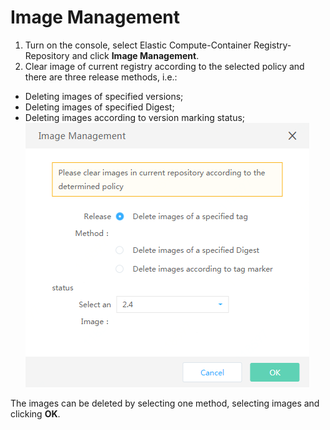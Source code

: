 # Image Management

 1. Turn on the console, select Elastic Compute-Container Registry-Repository and click **Image Management**.
 2. Clear image of current registry according to the selected policy and there are three release methods, i.e.: 
   - Deleting images of specified versions;  
   - Deleting images of specified Digest;  
   - Deleting images according to version marking status;  
   ![](../../../../../image/Elastic-Compute/Container-Registry/镜像管理-EN.png)  
   
The images can be deleted by selecting one method, selecting images and clicking **OK**.
